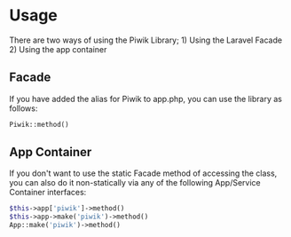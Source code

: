 # Usage

There are two ways of using the Piwik Library; 1\) Using the Laravel Facade 2\) Using the app container

## Facade

If you have added the alias for Piwik to app.php, you can use the library as follows:

```php
Piwik::method()
```

## App Container

If you don't want to use the static Facade method of accessing the class, you can also do it non-statically via any of the following App/Service Container interfaces:

```php
$this->app['piwik']->method()
$this->app->make('piwik')->method()
App::make('piwik')->method()
```

